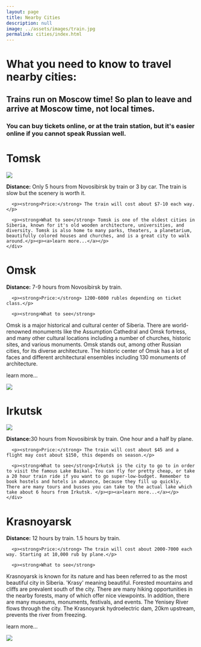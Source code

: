 ```yaml
---
layout: page
title: Nearby Cities
description: null
image: ../assets/images/train.jpg
permalink: cities/index.html
---
```

# What you need to know to travel nearby cities:
## Trains run on Moscow time! So plan to leave and arrive at Moscow time, not local times.
### You can buy tickets online, or at the train station, but it's easier online if you cannot speak Russian well.
<div class="row">
  <h1>Tomsk</h1>
</div>
<div class="row">
  <div class="6u 12u$(small)">
    <img class="image fit" src="https://upload.wikimedia.org/wikipedia/commons/thumb/8/86/%D0%93%D0%B0%D0%B3%D0%B0%D1%80%D0%B8%D0%BD%D0%B0_42,_%D0%94%D0%BE%D0%BC_%D0%BE%D1%85%D0%BE%D1%82%D0%BD%D0%B8%D0%BA%D0%B0.jpg/1280px-%D0%93%D0%B0%D0%B3%D0%B0%D1%80%D0%B8%D0%BD%D0%B0_42,_%D0%94%D0%BE%D0%BC_%D0%BE%D1%85%D0%BE%D1%82%D0%BD%D0%B8%D0%BA%D0%B0.jpg" />
  </div>
  <div class="6u$ 12u$(small)">
    <div class="box">
      <p><strong>Distance:</strong> Only 5 hours from Novosibirsk by train or 3 by car. The train is slow but the scenery is worth it.</p>

      <p><strong>Price:</strong> The train will cost about $7-10 each way.</p>

      <p><strong>What to see</strong> Tomsk is one of the oldest cities in Siberia, known for it's old wooden architecture, universities, and diversity. Tomsk is also home to many parks, theaters, a planetarium, beautifully colored houses and churches, and is a great city to walk around.</p><p><a>learn more...</a></p>
    </div>
  </div>
</div>

<div class="row">
  <h1>Omsk</h1>
  </div>
<div class="row">
  <div class="6u 12u$(small)">
    <div class="box">
      <p><strong>Distance:</strong> 7-9 hours from Novosibirsk by train.</p>

      <p><strong>Price:</strong> 1200-6000 rubles depending on ticket class.</p>

      <p><strong>What to see</strong>
Omsk is a major historical and cultural center of Siberia. There are world-renowned monuments like the Assumption Cathedral and Omsk fortress, and many other cultural locations including a number of churches, historic sites, and various monuments.
Omsk stands out, among other Russian cities, for its diverse architecture. The historic center of Omsk has a lot of faces and different architectural ensembles including 130 monuments of architecture.
</p><p><a>learn more...</a></p>
    </div>
  </div>
  <div class="6u$ 12u$(small)">
    <img class="image fit" src="https://upload.wikimedia.org/wikipedia/commons/4/4d/Omsk_Drama_Theatre.jpg" />
  </div>
</div>

<div class="row">
  <h1>Irkutsk</h1>
</div>
<div class="row">
  <div class="6u 12u$(small)">
    <img class="image fit" src="https://upload.wikimedia.org/wikipedia/commons/2/23/Church_of_the_Epiphany_%28Irkutsk%29.jpg" />
  </div>
  <div class="6u$ 12u$(small)">
    <div class="box">
      <p><strong>Distance:</strong>30 hours from Novosibirsk by train. One hour and a half by plane.</p>

      <p><strong>Price:</strong> The train will cost about $45 and a flight may cost about $150, this depends on season.</p>

      <p><strong>What to see</strong>Irkutsk is the city to go to in order to visit the famous Lake Baikal. You can fly for pretty cheap, or take a 20 hour train ride if you want to go super-low-budget. Remember to book hostels and hotels in advance, because they fill up quickly. There are many tours and busses you can take to the actual lake which take about 6 hours from Irkutsk. </p><p><a>learn more...</a></p>
    </div>
  </div>
</div>

<div class="row">
  <h1>Krasnoyarsk</h1>
  </div>
<div class="row">
  <div class="6u 12u$(small)">
    <div class="box">
      <p><strong>Distance:</strong> 12 hours by train. 1.5 hours by train.</p>

      <p><strong>Price:</strong> The train will cost about 2000-7000 each way. Starting at 10,000 rub by plane.</p>

      <p><strong>What to see</strong>
Krasnoyarsk is known for its nature and has been referred to as the most beautiful city in Siberia. 'Krasy' meaning beautiful. Forested mountains and cliffs are prevalent south of the city.  There are many hiking opportunities in the nearby forests, many of which offer nice viewpoints. In addition, there are many museums, monuments, festivals, and events.
The Yenisey River flows through the city. The Krasnoyarsk hydroelectric dam, 20km upstream, prevents the river from freezing.
</p><p><a>learn more...</a></p>
    </div>
  </div>
  <div class="6u$ 12u$(small)">
    <img class="image fit" src="http://russiatrek.org/blog/wp-content/uploads/2015/11/nature-reserve-stolby-krasnoyarsk-russia-1.jpg" />
  </div>
</div>

